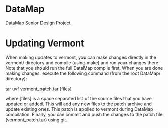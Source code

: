 DataMap
=======

DataMap Senior Design Project


Updating Vermont
================

When making updates to vermont, you can make changes directly in the vermont/ directory and compile (using make) and run your changes there. Note that you should run the full DataMap compile first. When you are done making changes. execute the following command (from the root DataMap/ directory):

tar uvf vermont_patch.tar [files]

where [files] is a space separated list of the source files that you have updated or added. This will add any new files to the patch archive and update existing ones. This patch is applied to vermont during DataMap compilation. Finally, you can commit and push the changes to the patch file (vermont_patch.tar) using git.
